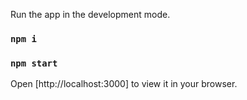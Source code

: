 Run the app in the development mode.

 ### `npm i`
 ### `npm start`

Open [http://localhost:3000] to view it in your browser.